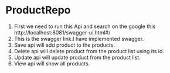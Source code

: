 # ProductRepo


1. First we need to run this Api and search on the google this http://localhost:8081/swagger-ui.html#/
2. This is the swagger link.I have implemented swagger.
3. Save api will add product to the products.
4. Delete api will delete product from the product list using its id.  
5. Update api will update product from the product list.
6. View api will show all products.
